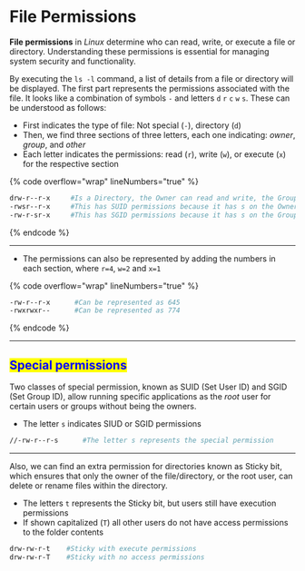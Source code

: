 # File Permissions

**File permissions** in _Linux_ determine who can read, write, or execute a file or directory. Understanding these permissions is essential for managing system security and functionality.

By executing the `ls -l` command, a list of details from a file or directory will be displayed. The first part represents the permissions associated with the file. It looks like a combination of symbols `-` and letters `d` `r` `c` `w` `s`. These can be understood as follows:

* First indicates the type of file: Not special (`-`), directory (`d`)
* Then, we find three sections of three letters, each one indicating: _owner_, _group_, and _other_
* Each letter indicates the permissions: read (`r`), write (`w`), or execute (`x`) for the respective section

{% code overflow="wrap" lineNumbers="true" %}
```bash
drw-r--r-x     #Is a Directory, the Owner can read and write, the Group can read, and Other can read and execute
-rwsr--r-x     #This has SUID permissions because it has s on the Owner section
-rw-r-sr-x     #This has SGID permissions because it has s on the Group section
```
{% endcode %}

***

* The permissions can also be represented by adding the numbers in each section, where `r=4`,  `w=2` and `x=1`

{% code overflow="wrap" lineNumbers="true" %}
```bash
-rw-r--r-x      #Can be represented as 645
-rwxrwxr--      #Can be represented as 774
```
{% endcode %}

***

## <mark style="color:blue;">**Special permissions**</mark>

Two classes of special permission, known as SUID (Set User ID) and SGID (Set Group ID), allow running specific applications as the _root_ user for certain users or groups without being the owners.

* The letter `s` indicates SIUD or SGID permissions

```bash
//-rw-r--r-s      #The letter s represents the special permission
```

***

Also, we can find an extra permission for directories known as Sticky bit, which ensures that only the owner of the file/directory, or the root user, can delete or rename files within the directory.

* The letters `t` represents the Sticky bit, but users still have execution permissions
* If shown capitalized (`T`) all other users do not have access permissions to the folder contents

```bash
drw-rw-r-t    #Sticky with execute permissions
drw-rw-r-T    #Sticky with no access permissions
```
